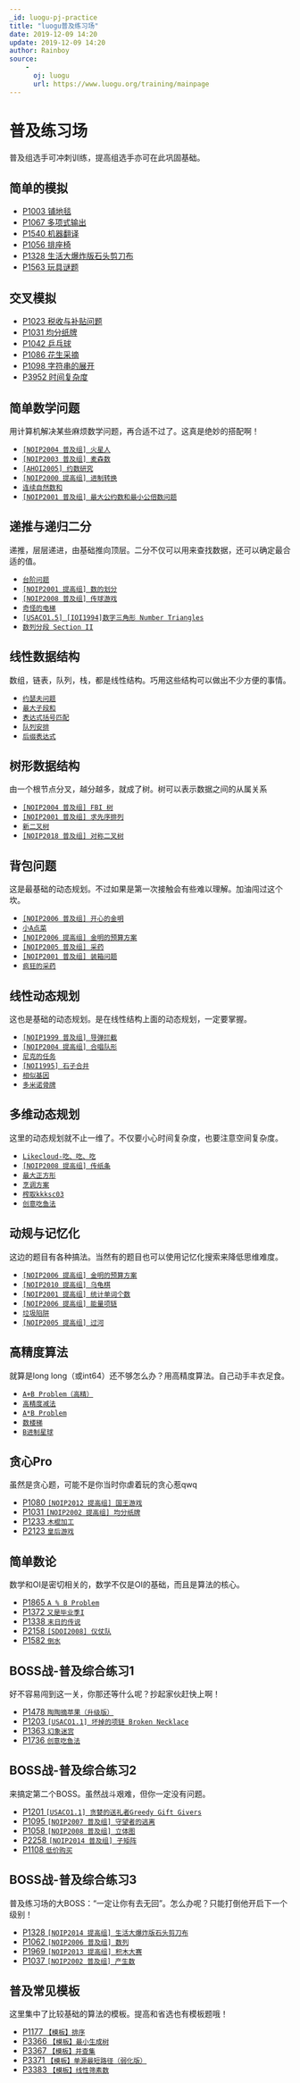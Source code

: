 ```yaml
---
_id: luogu-pj-practice
title: "luogu普及练习场"
date: 2019-12-09 14:20
update: 2019-12-09 14:20
author: Rainboy
source: 
    - 
      oj: luogu
      url: https://www.luogu.org/training/mainpage
---
```


# 普及练习场

普及组选手可冲刺训练，提高组选手亦可在此巩固基础。

## 简单的模拟

- [P1003 铺地毯](../luogu/1003/1.md)
- [P1067 多项式输出](../luogu/1067/1.md)
- [P1540 机器翻译](../luogu/1540/1.md)
- [P1056 排座椅](../luogu/1056/1.md)
- [P1328 生活大爆炸版石头剪刀布](../luogu/1328/1.md)
- [P1563 玩具谜题](../luogu/1563/1.md)

##  交叉模拟

- [P1023 税收与补贴问题](../luogu/1023/1.md)
- [P1031 均分纸牌](../luogu/1031/1.md)
- [P1042 乒乓球](../luogu/1042/1.md)
- [P1086 花生采摘](../luogu/1086/1.md)
- [P1098 字符串的展开](../luogu/1098/1.md)
- [P3952 时间复杂度](../luogu/3952/1.md)

## 简单数学问题

用计算机解决某些麻烦数学问题，再合适不过了。这真是绝妙的搭配啊！

- [`[NOIP2004 普及组] 火星人`](../luogu/1088/1.md)
- [`[NOIP2003 普及组] 麦森数`](../luogu/1045/1.md)
- [`[AHOI2005] 约数研究`](../luogu/1403/1.md)
- [`[NOIP2000 提高组] 进制转换`](../luogu/1017/1.md)
- [`连续自然数和`](../luogu/1147/1.md)
- [`[NOIP2001 普及组] 最大公约数和最小公倍数问题`](../luogu/1029/1.md)

## 递推与递归二分

递推，层层递进，由基础推向顶层。二分不仅可以用来查找数据，还可以确定最合适的值。

- [`台阶问题`](../luogu/1192/1.md)
- [`[NOIP2001 提高组] 数的划分`](../luogu/1025/1.md)
- [`[NOIP2008 普及组] 传球游戏`](../luogu/1057/1.md)
- [`奇怪的电梯`](../luogu/1135/1.md)
- [`[USACO1.5] [IOI1994]数字三角形 Number Triangles`](../luogu/1216/1.md)
- [`数列分段 Section II`](../luogu/1182/1.md)

## 线性数据结构

数组，链表，队列，栈，都是线性结构。巧用这些结构可以做出不少方便的事情。

- [`约瑟夫问题`](../luogu/1996/1.md)
- [`最大子段和`](../luogu/1115/1.md)
- [`表达式括号匹配`](../luogu/1739/1.md)
- [`队列安排`](../luogu/1160/1.md)
- [`后缀表达式`](../luogu/1449/1.md)

## 树形数据结构

由一个根节点分叉，越分越多，就成了树。树可以表示数据之间的从属关系

- [`[NOIP2004 普及组] FBI 树`](../luogu/1087/1.md)
- [`[NOIP2001 普及组] 求先序排列`](../luogu/1030/1.md)
- [`新二叉树`](../luogu/1305/1.md)
- [`[NOIP2018 普及组] 对称二叉树`](../luogu/5018/1.md)

## 背包问题

这是最基础的动态规划。不过如果是第一次接触会有些难以理解。加油闯过这个坎。

- [`[NOIP2006 普及组] 开心的金明`](../luogu/1060/1.md)
- [`小A点菜`](../luogu/1164/1.md)
- [`[NOIP2006 提高组] 金明的预算方案`](../luogu/1064/1.md)
- [`[NOIP2005 普及组] 采药`](../luogu/1048/1.md)
- [`[NOIP2001 普及组] 装箱问题`](../luogu/1049/1.md)
- [`疯狂的采药`](../luogu/1616/1.md)

## 线性动态规划

这也是基础的动态规划。是在线性结构上面的动态规划，一定要掌握。

- [`[NOIP1999 普及组] 导弹拦截`](../luogu/1020/1.md)
- [`[NOIP2004 提高组] 合唱队形`](../luogu/1091/1.md)
- [`尼克的任务`](../luogu/1280/1.md)
- [`[NOI1995] 石子合并`](../luogu/1880/1.md)
- [`相似基因`](../luogu/1140/1.md)
- [`多米诺骨牌`](../luogu/1282/1.md)

## 多维动态规划

这里的动态规划就不止一维了。不仅要小心时间复杂度，也要注意空间复杂度。

- [`Likecloud-吃、吃、吃`](../luogu/1508/1.md)
- [`[NOIP2008 提高组] 传纸条`](../luogu/1006/1.md)
- [`最大正方形`](../luogu/1387/1.md)
- [`烹调方案`](../luogu/1417/1.md)
- [`榨取kkksc03`](../luogu/1855/1.md)
- [`创意吃鱼法`](../luogu/1736/1.md)

## 动规与记忆化

这边的题目有各种搞法。当然有的题目也可以使用记忆化搜索来降低思维难度。

- [`[NOIP2006 提高组] 金明的预算方案`](../luogu/1064/1.md)
- [`[NOIP2010 提高组] 乌龟棋`](../luogu/1541/1.md)
- [`[NOIP2001 提高组] 统计单词个数`](../luogu/1026/1.md)
- [`[NOIP2006 提高组] 能量项链`](../luogu/1063/1.md)
- [`垃圾陷阱`](../luogu/1156/1.md)
- [`[NOIP2005 提高组] 过河`](../luogu/1052/1.md)

## 高精度算法

就算是long long（或int64）还不够怎么办？用高精度算法。自己动手丰衣足食。

- [`A+B Problem（高精）`](../luogu/1601/1.md)
- [`高精度减法`](../luogu/2142/1.md)
- [`A*B Problem`](../luogu/1303/1.md)
- [`数楼梯`](../luogu/1255/1.md)
- [`B进制星球`](../luogu/1604/1.md)


## 贪心Pro

虽然是贪心题，可能不是你当时你虐着玩的贪心惹qwq

- [P1080 `[NOIP2012 提高组] 国王游戏`](../luogu/1080/1.md)
- [P1031 `[NOIP2002 提高组] 均分纸牌`](../luogu/1031/1.md)
- [P1233 `木棍加工`](../luogu/1233/1.md)
- [P2123 `皇后游戏`](../luogu/2123/1.md)

## 简单数论

数学和OI是密切相关的，数学不仅是OI的基础，而且是算法的核心。

- [P1865 `A % B Problem`](../luogu/1865/1.md)
- [P1372 `又是毕业季I`](../luogu/1372/1.md)
- [P1338 `末日的传说`](../luogu/1338/1.md)
- [P2158 `[SDOI2008] 仪仗队`](../luogu/2158/1.md)
- [P1582 `倒水`](../luogu/1582/1.md)

## BOSS战-普及综合练习1

好不容易闯到这一关，你那还等什么呢？抄起家伙赶快上啊！

- [P1478 `陶陶摘苹果（升级版）`](../luogu/1478/1.md)
- [P1203 `[USACO1.1] 坏掉的项链 Broken Necklace`](../luogu/1203/1.md)
- [P1363 `幻象迷宫`](../luogu/1363/1.md)
- [P1736 `创意吃鱼法`](../luogu/1736/1.md)

## BOSS战-普及综合练习2

来搞定第二个BOSS。虽然战斗艰难，但你一定没有问题。

- [P1201 `[USACO1.1] 贪婪的送礼者Greedy Gift Givers`](../luogu/1201/1.md)
- [P1095 `[NOIP2007 普及组] 守望者的逃离`](../luogu/1095/1.md)
- [P1058 `[NOIP2008 普及组] 立体图`](../luogu/1058/1.md)
- [P2258 `[NOIP2014 普及组] 子矩阵`](../luogu/2258/1.md)
- [P1108 `低价购买`](../luogu/1108/1.md)

## BOSS战-普及综合练习3

普及练习场的大BOSS：“一定让你有去无回”。怎么办呢？只能打倒他开启下一个级别！

- [P1328 `[NOIP2014 提高组] 生活大爆炸版石头剪刀布`](../luogu/1328/1.md)
- [P1062 `[NOIP2006 普及组] 数列`](../luogu/1062/1.md)
- [P1969 `[NOIP2013 提高组] 积木大赛`](../luogu/1969/1.md)
- [P1037 `[NOIP2002 普及组] 产生数`](../luogu/1037/1.md)

## 普及常见模板

这里集中了比较基础的算法的模板。提高和省选也有模板题哦！

- [P1177 `【模板】排序`](../luogu/1177/1.md)
- [P3366 `【模板】最小生成树`](../luogu/3366/1.md)
- [P3367 `【模板】并查集`](../luogu/3367/1.md)
- [P3371 `【模板】单源最短路径（弱化版）`](../luogu/3371/1.md)
- [P3383 `【模板】线性筛素数`](../luogu/3383/1.md)


